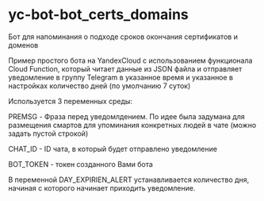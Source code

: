 # yc-bot-bot_certs_domains
Бот для напоминания о подходе сроков окончания сертификатов и доменов

Пример простого бота на YandexCloud с использованием функционала Cloud Function,
который читает данные из JSON файла и отправляет уведомление в группу Telegram
в указанное время и указанное в настройках количество дней (по умолчанию 7 суток)

Используется 3 переменных среды:

PREMSG - Фраза перед уведомлдением. По идее была задумана для размещения смартов 
         для упоминания конкретных людей в чате (можно задать пустой строкой)

CHAT_ID - ID чата, в который будет отправлено уведомление

BOT_TOKEN - токен созданного Вами бота

В переменной DAY_EXPIRIEN_ALERT устанавливается количество дня, начиная с которого 
начинает приходить уведомление.
